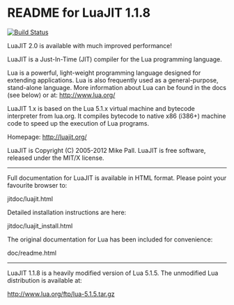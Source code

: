 README for LuaJIT 1.1.8
=======================

[![Build Status](https://secure.travis-ci.org/LuaDist/luajit.png?branch=luajit-1)](http://travis-ci.org/LuaDist/luajit)

LuaJIT 2.0 is available with much improved performance!

LuaJIT is a Just-In-Time (JIT) compiler for the Lua programming language.

  Lua is a powerful, light-weight programming language designed
  for extending applications. Lua is also frequently used as a
  general-purpose, stand-alone language. More information about
  Lua can be found in the docs (see below) or at: http://www.lua.org/

LuaJIT 1.x is based on the Lua 5.1.x virtual machine and bytecode
interpreter from lua.org. It compiles bytecode to native x86 (i386+)
machine code to speed up the execution of Lua programs.

Homepage: http://luajit.org/

LuaJIT is Copyright (C) 2005-2012 Mike Pall. LuaJIT is free
software, released under the MIT/X license.

-----------------------

Full documentation for LuaJIT is available in HTML format.
Please point your favourite browser to:

 jitdoc/luajit.html

Detailed installation instructions are here:

 jitdoc/luajit_install.html

The original documentation for Lua has been included for convenience:

 doc/readme.html

-----------------------

LuaJIT 1.1.8 is a heavily modified version of Lua 5.1.5.
The unmodified Lua distribution is available at:

  http://www.lua.org/ftp/lua-5.1.5.tar.gz

